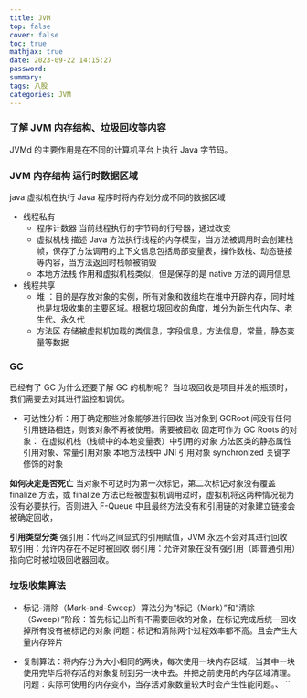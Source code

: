 ```yaml
---
title: JVM
top: false
cover: false
toc: true
mathjax: true
date: 2023-09-22 14:15:27
password:
summary:
tags: 八股
categories: JVM
---
```


### 了解 JVM 内存结构、垃圾回收等内容

JVMd 的主要作用是在不同的计算机平台上执行 Java 字节码。

### JVM 内存结构 运行时数据区域

java 虚拟机在执行 Java 程序时将内存划分成不同的数据区域

- 线程私有
  - 程序计数器
    当前线程执行的字节码的行号器，通过改变
  - 虚拟机栈
    描述 Java 方法执行线程的内存模型，当方法被调用时会创建栈帧，保存了方法调用的上下文信息包括局部变量表，操作数栈、动态链接等内容，当方法返回时栈帧被销毁
  - 本地方法栈
    作用和虚拟机栈类似，但是保存的是 native 方法的调用信息
- 线程共享
  - 堆 ：目的是存放对象的实例，所有对象和数组均在堆中开辟内存，同时堆也是垃圾收集的主要区域。根据垃圾回收的角度，堆分为新生代内存、老生代、永久代
  - 方法区 存储被虚拟机加载的类信息，字段信息，方法信息，常量，静态变量等数据

### GC

已经有了 GC 为什么还要了解 GC 的机制呢？
当垃圾回收是项目并发的瓶颈时，我们需要去对其进行监控和调优。

- 可达性分析：用于确定那些对象能够进行回收
  当对象到 GCRoot 间没有任何引用链路相连，则该对象不再被使用。需要被回收
  固定可作为 GC Roots 的对象：
  在虚拟机栈（栈帧中的本地变量表）中引用的对象
  方法区类的静态属性引用对象、常量引用对象
  本地方法栈中 JNI 引用对象
  synchronized 关键字修饰的对象

**如何决定是否死亡**
当对象不可达时为第一次标记，第二次标记对象没有覆盖 finalize 方法，或 finalize 方法已经被虚拟机调用过时，虚拟机将这两种情况视为没有必要执行。否则进入 F-Queue 中且最终方法没有和引用链的对象建立链接会被确定回收，

**引用类型分类**
强引用：代码之间显式的引用赋值，JVM 永远不会对其进行回收
软引用：允许内存在不足时被回收
弱引用：允许对象在没有强引用（即普通引用）指向它时被垃圾回收器回收。

### 垃圾收集算法

- 标记-清除（Mark-and-Sweep）算法分为“标记（Mark）”和“清除（Sweep）”阶段：首先标记出所有不需要回收的对象，在标记完成后统一回收掉所有没有被标记的对象
  问题：标记和清除两个过程效率都不高。且会产生大量内存碎片

- 复制算法：将内存分为大小相同的两块，每次使用一块内存区域，当其中一块使用完毕后将存活的对象复制到另一块中去。并把之前使用的内存区域清理。
  问题：实际可使用的内存变小，当存活对象数量较大时会产生性能问题。、
  ``
